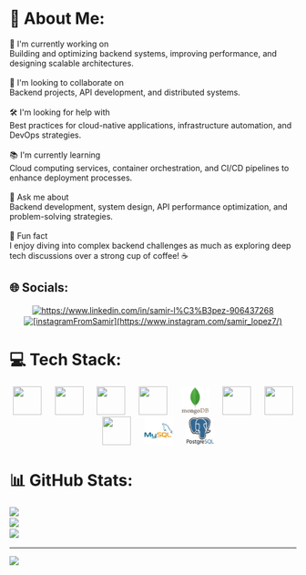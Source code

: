 # 💫 About Me:
🔧 I'm currently working on<br>Building and optimizing backend systems, improving performance, and designing scalable architectures.<br><br>🤝 I'm looking to collaborate on<br>Backend projects, API development, and distributed systems.<br><br>🛠️ I'm looking for help with<br>Best practices for cloud-native applications, infrastructure automation, and DevOps strategies.<br><br>📚 I'm currently learning<br>Cloud computing services, container orchestration, and CI/CD pipelines to enhance deployment processes.<br><br>💬 Ask me about<br>Backend development, system design, API performance optimization, and problem-solving strategies.<br><br>🎯 Fun fact<br>I enjoy diving into complex backend challenges as much as exploring deep tech discussions over a strong cup of coffee! ☕


## 🌐 Socials:
<p align="center">
  <a href="https://www.linkedin.com/in/samir-l%C3%B3pez-906437268" target="blank"><img align="center" src="https://raw.githubusercontent.com/rahuldkjain/github-profile-readme-generator/master/src/images/icons/Social/linked-in-alt.svg" alt="https://www.linkedin.com/in/samir-l%C3%B3pez-906437268" height="30" width="40" /></a>
 <a href="https://www.instagram.com/samir_lopez7/" target="blank"><img align="center" src="https://raw.githubusercontent.com/rahuldkjain/github-profile-readme-generator/master/src/images/icons/Social/instagram.svg" alt="[instagramFromSamir](https://www.instagram.com/samir_lopez7/)" height="30" width="40" /></a>
</p>

# 💻 Tech Stack:

<p align="center">
  <img src="https://cdn.jsdelivr.net/gh/devicons/devicon/icons/java/java-original.svg" width="50" height="50"/>
  &nbsp;&nbsp;&nbsp;&nbsp;
  <img src="https://www.vectorlogo.zone/logos/springio/springio-icon.svg" width="50" height="50"/>
  &nbsp;&nbsp;&nbsp;&nbsp;
  <img src="https://www.vectorlogo.zone/logos/docker/docker-tile.svg" width="50" height="50"/>
  &nbsp;&nbsp;&nbsp;&nbsp;
  <img src="https://cdn.jsdelivr.net/gh/devicons/devicon/icons/hibernate/hibernate-original-wordmark.svg" width="50" height="50"/>
  &nbsp;&nbsp;&nbsp;&nbsp;
  <img src="https://raw.githubusercontent.com/devicons/devicon/master/icons/mongodb/mongodb-original-wordmark.svg" width="50" height="50"/>
  &nbsp;&nbsp;&nbsp;&nbsp;
  <img src="https://cdn.jsdelivr.net/gh/devicons/devicon/icons/azure/azure-original.svg" width="50" height="50"/>
  &nbsp;&nbsp;&nbsp;&nbsp;
  <img src="https://cdn.jsdelivr.net/gh/devicons/devicon/icons/amazonwebservices/amazonwebservices-plain-wordmark.svg" width="50" height="50"/>
  &nbsp;&nbsp;&nbsp;&nbsp;
  <img src="https://www.vectorlogo.zone/logos/heroku/heroku-icon.svg" width="50" height="50"/>
  &nbsp;&nbsp;&nbsp;&nbsp;
  <img src="https://raw.githubusercontent.com/devicons/devicon/master/icons/mysql/mysql-original-wordmark.svg" width="50" height="50"/>
  &nbsp;&nbsp;&nbsp;&nbsp;
  <img src="https://raw.githubusercontent.com/devicons/devicon/master/icons/postgresql/postgresql-original-wordmark.svg" width="50" height="50"/>
</p>



# 📊 GitHub Stats:
![](https://github-readme-stats.vercel.app/api?username=lopezsDev&theme=dark&hide_border=true&include_all_commits=true&count_private=false)<br/>
![](https://nirzak-streak-stats.vercel.app/?user=lopezsDev&theme=dark&hide_border=true)<br/>
![](https://github-readme-stats.vercel.app/api/top-langs/?username=lopezsDev&theme=dark&hide_border=true&include_all_commits=true&count_private=false&layout=compact)

---
[![](https://visitcount.itsvg.in/api?id=lopezsDev&icon=7&color=0)](https://visitcount.itsvg.in)

<!-- Proudly created with GPRM ( https://gprm.itsvg.in ) -->
